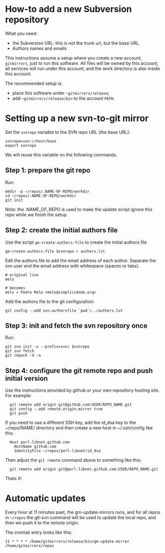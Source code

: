 How-to add a new Subversion repository
======================================

What you need:

 * the Subversion URL: this is not the trunk url, but the base URL.
 * Authors names and emails

This instructions assume a setup where you create a new account,
`gitmirrors`, just to run this software. All files will be owned by this
account, all services will run under this account, and the work
directory is also inside this account.

The recommended setup is:

 * place this software under `~gitmirrors/release`;
 * add `~gitmirrors/release/bin` to the account `PATH`.


Setting up a new svn-to-git mirror
==================================

Set the `svnrepo` variable to the SVN repo URL (the base URL):

    svnrepo=svn://host/base
    export svnrepo


We will reuse this variable on the following commands.


Step 1: prepare the git repo
----------------------------

Run:

    mkdir -p ~/repos/.NAME-OF-REPO/workdir
    cd ~/repos/.NAME-OF-REPO/workdir
    git init


Note: the .NAME_OF_REPO is used to make the update script ignore this
repo while we finish the setup.


Step 2: create the initial authors file
---------------------------------------

Use the script `gm-create-authors-file` to create the initial
authors file

    gm-create-authors-file $svnrepo > authors.lst


Edit the authors file to add the email address of each author. Separate
the svn user and the email address with whitespace (spaces or tabs).

    # original line
    melo

    # becomes
    melo = Pedro Melo <melo@simplicidade.org>


Add the authors file to the git configuration:

    git config --add svn.authorsfile `pwd`/../authors.lst


Step 3: init and fetch the svn repository once
----------------------------------------------

Run:

    git svn init -s --prefix=svn/ $svnrepo
    git svn fetch
    git repack -d -a


Step 4: configure the git remote repo and push initial version
--------------------------------------------------------------

Use the instructions provided by github or your own repository hosting
site. For example:

      git remote add origin git@github.com:USER/REPO_NAME.git
      git config --add remote.origin.mirror true
      git push


If you need to use a different SSH key, add the id_dsa key to the
~/repo/NAME/ directory and then create a new host in ~/.ssh/config
like this:

      Host perl-libnet.github.com
        HostName github.com
        IdentityFile ~/repos/perl-libnet/id_dsa


Then adjust the `git remote` command above to something like this:

      git remote add origin git@perl-libnet.github.com:USER/REPO_NAME.git


Thats it!


Automatic updates
=================

Every hour at 11 minutes past, the gm-update-mirrors runs, and for all
repos in `~/repos` the git-svn command will be used to update the local repo,
and then we push it to the remote origin.

The crontab entry looks like this:

    11 * * * * /home/gitmirrors/release/bin/gm-update-mirror /home/gitmirrors/repos
